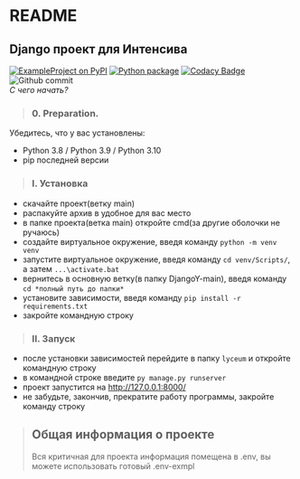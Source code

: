 # **README**

## Django проект для Интенсива

[![ExampleProject on PyPI](https://img.shields.io/pypi/v/dohq-example-project.svg)](https://pypi.python.org/pypi/dohq-example-project) [![Python package](https://github.com/miheisv/DjangoY/actions/workflows/python-package.yml/badge.svg?branch=main)](https://github.com/miheisv/DjangoY/actions/workflows/python-package.yml) [![Codacy Badge](https://app.codacy.com/project/badge/Grade/1926cd65460f4e8ca7c4c276885562fa)](https://www.codacy.com?utm_source=github.com&amp;utm_medium=referral&amp;utm_content=miheisv/DjangoY&amp;utm_campaign=Badge_Grade)![Github commit](https://img.shields.io/github/checks-status/miheisv/DjangoY/2dd4a45872bab8cb2caba121808fec0c4b869648)  
*C чего начать?*

> ### 0. Preparation.
Убедитесь, что у вас установлены:
- Python 3.8 / Python 3.9 / Python 3.10
- pip последней версии  


> ### I. Установка
- скачайте проект(ветку main)
- распакуйте архив в удобное для вас место
- в папке проекта(ветка main) откройте cmd(за другие оболочки не ручаюсь)
- создайте виртуальное окружение, введя команду `python -m venv venv`
- запустите виртуальное окружение, введя команду `cd venv/Scripts/`, а затем `...\activate.bat`
- вернитесь в основную ветку(в папку DjangoY-main), введя команду `cd *полный путь до папки*`
- установите зависимости, введя команду `pip install -r requirements.txt` 
- закройте командную строку  


> ### II. Запуск
- после установки зависимостей перейдите в папку `lyceum` и откройте командную строку
- в командной строке введите `py manage.py runserver`
- проект запустится на http://127.0.0.1:8000/
- не забудьте, закончив, прекратите работу программы, закройте команду строку  


> ## Общая информация о проекте
> Вся критичная для проекта информация помещена в .env, вы можете использовать готовый .env-exmpl

